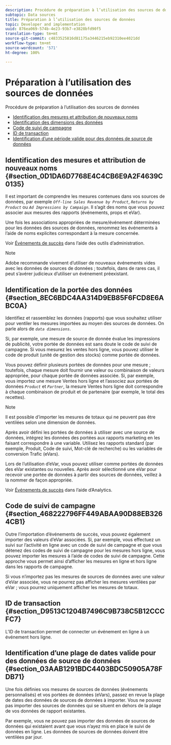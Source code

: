 ```yaml
---
description: Procédure de préparation à l’utilisation des sources de données
subtopic: Data sources
title: Préparation à l’utilisation des sources de données
topic: Developer and implementation
uuid: 876ea069-574b-4e23-93b7-e3828bfd90f5
translation-type: tm+mt
source-git-commit: c4833525816d81175a3446215eb92310ee4021dd
workflow-type: tm+mt
source-wordcount: '571'
ht-degree: 100%

---
```



# Préparation à l’utilisation des sources de données

Procédure de préparation à l’utilisation des sources de données

* [Identification des mesures et attribution de nouveaux noms](/help/import/c-data-sources/datasrc-preparing.md#section_0D1DA6D7768E4C4CB6E9A2F4639C0135)
* [Identification des dimensions des données](/help/import/c-data-sources/datasrc-preparing.md#section_8EC6BDC4AA314D9EB85F6FCD8E6ABC0A)
* [Code de suivi de campagne](/help/import/c-data-sources/datasrc-preparing.md#section_468222796FF449ABAA90D88EB3264CB1)
* [ID de transaction](/help/import/c-data-sources/datasrc-preparing.md#section_D9513C1204B7496C9B738C5B12CCCFC7)
* [Identification d’une période valide pour des données de source de données](/help/import/c-data-sources/datasrc-preparing.md#section_03AAB1291BDC4403BDC50905A78FDB71)

## Identification des mesures et attribution de nouveaux noms {#section_0D1DA6D7768E4C4CB6E9A2F4639C0135}

Il est important de comprendre les mesures contenues dans vos sources de données, par exemple *`Off-line Sales Revenue by Product`*, *`Returns by Product`* ou *`Ad Impressions by Campaign`*. Il s’agit des noms que vous pouvez associer aux mesures des rapports (événements, props et eVar).

Une fois les associations appropriées de mesure/événement déterminées pour les données des sources de données, renommez les événements à l’aide de noms explicites correspondant à la mesure concernée.

Voir [Événements de succès](https://docs.adobe.com/content/help/fr-FR/analytics/admin/admin-tools/success-events/success-event.html) dans l’aide des outils d’administration.

>[!NOTE]
>
>Adobe recommande vivement d’utiliser de nouveaux événements vides avec les données de sources de données ; toutefois, dans de rares cas, il peut s’avérer judicieux d’utiliser un événement préexistant.

## Identification de la portée des données {#section_8EC6BDC4AA314D9EB85F6FCD8E6ABC0A}

Identifiez et rassemblez les données (rapports) que vous souhaitez utiliser pour ventiler les mesures importées au moyen des sources de données. On parle alors de *`data dimensions`*.

Si, par exemple, une mesure de source de donnée évalue les impressions de publicité, votre portée de données est sans doute le code de suivi de campagne. Si vous mesurez les ventes hors ligne, vous pouvez utiliser le code de produit (unité de gestion des stocks) comme portée de données.

Vous pouvez définir plusieurs portées de données pour une mesure ; toutefois, chaque mesure doit fournir une valeur ou combinaison de valeurs appropriée, pour chaque portée de données associée. Si, par exemple, vous importez une mesure Ventes hors ligne et l’associez aux portées de données *`Product`* et *`Partner`*, la mesure Ventes hors ligne doit correspondre à chaque combinaison de produit et de partenaire (par exemple, le total des recettes).

>[!NOTE]
>
>Il est possible d’importer les mesures de totaux qui ne peuvent pas être ventilées selon une dimension de données.

Après avoir défini les portées de données à utiliser avec une source de données, intégrez les données des portées aux rapports marketing en les faisant correspondre à une variable. Utilisez les rapports standard (par exemple, Produit, Code de suivi, Mot-clé de recherche) ou les variables de conversion Trafic (eVars).

Lors de l’utilisation d’eVar, vous pouvez utiliser comme portées de données des eVar existantes ou nouvelles. Après avoir sélectionné une eVar pour recevoir une portée de données à partir des sources de données, veillez à la nommer de façon appropriée.

Voir [Événements de succès](https://docs.adobe.com/content/help/en/analytics/admin/admin-tools/success-events/success-event.html) dans l’aide d’Analytics.

## Code de suivi de campagne {#section_468222796FF449ABAA90D88EB3264CB1}

Outre l’importation d’événements de succès, vous pouvez également importer des valeurs d’eVar associées. Si, par exemple, vous effectuez un suivi sur l’activité en ligne avec un code de suivi de campagne et que vous détenez des codes de suivi de campagne pour les mesures hors ligne, vous pouvez importer les mesures à l’aide de codes de suivi de campagne. Cette approche vous permet ainsi d’afficher les mesures en ligne et hors ligne dans les rapports de campagne.

Si vous n’importez pas les mesures de sources de données avec une valeur d’eVar associée, vous ne pourrez pas afficher les mesures ventilées par eVar ; vous pourrez uniquement afficher les mesures de totaux.

## ID de transaction {#section_D9513C1204B7496C9B738C5B12CCCFC7}

L’ID de transaction permet de connecter un événement en ligne à un événement hors ligne.

## Identification d’une plage de dates valide pour des données de source de données  {#section_03AAB1291BDC4403BDC50905A78FDB71}

Une fois définies vos mesures de sources de données (événements personnalisés) et vos portées de données (eVars), passez en revue la plage de dates des données de sources de données à importer. Vous ne pouvez pas importer des sources de données qui se situent en dehors de la plage de vos données de rapport existantes.

Par exemple, vous ne pouvez pas importer des données de sources de données qui existaient avant que vous n’ayez mis en place le suivi de données en ligne. Les données de sources de données doivent être ventilées par jour.
